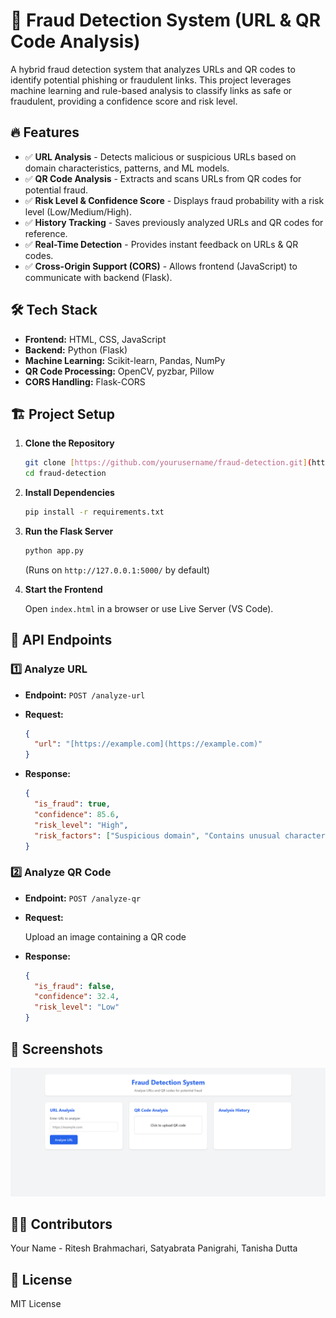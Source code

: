 # 🚀 Fraud Detection System (URL & QR Code Analysis)

A hybrid fraud detection system that analyzes URLs and QR codes to identify potential phishing or fraudulent links. This project leverages machine learning and rule-based analysis to classify links as safe or fraudulent, providing a confidence score and risk level.

## 🔥 Features

-   ✅ **URL Analysis** - Detects malicious or suspicious URLs based on domain characteristics, patterns, and ML models.
-   ✅ **QR Code Analysis** - Extracts and scans URLs from QR codes for potential fraud.
-   ✅ **Risk Level & Confidence Score** - Displays fraud probability with a risk level (Low/Medium/High).
-   ✅ **History Tracking** - Saves previously analyzed URLs and QR codes for reference.
-   ✅ **Real-Time Detection** - Provides instant feedback on URLs & QR codes.
-   ✅ **Cross-Origin Support (CORS)** - Allows frontend (JavaScript) to communicate with backend (Flask).

## 🛠️ Tech Stack

-   **Frontend:** HTML, CSS, JavaScript
-   **Backend:** Python (Flask)
-   **Machine Learning:** Scikit-learn, Pandas, NumPy
-   **QR Code Processing:** OpenCV, pyzbar, Pillow
-   **CORS Handling:** Flask-CORS

## 🏗️ Project Setup

1.  **Clone the Repository**

    ```bash
    git clone [https://github.com/yourusername/fraud-detection.git](https://github.com/yourusername/fraud-detection.git)
    cd fraud-detection
    ```

2.  **Install Dependencies**

    ```bash
    pip install -r requirements.txt
    ```

3.  **Run the Flask Server**

    ```bash
    python app.py
    ```

    (Runs on `http://127.0.0.1:5000/` by default)

4.  **Start the Frontend**

    Open `index.html` in a browser or use Live Server (VS Code).

## 📌 API Endpoints

### 1️⃣ Analyze URL

-   **Endpoint:** `POST /analyze-url`

-   **Request:**

    ```json
    {
      "url": "[https://example.com](https://example.com)"
    }
    ```

-   **Response:**

    ```json
    {
      "is_fraud": true,
      "confidence": 85.6,
      "risk_level": "High",
      "risk_factors": ["Suspicious domain", "Contains unusual characters"]
    }
    ```

### 2️⃣ Analyze QR Code

-   **Endpoint:** `POST /analyze-qr`

-   **Request:**

    Upload an image containing a QR code

-   **Response:**

    ```json
    {
      "is_fraud": false,
      "confidence": 32.4,
      "risk_level": "Low"
    }
    ```

## 📸 Screenshots

![alt text](image.png)

## 👨‍💻 Contributors

Your Name - Ritesh Brahmachari, 
            Satyabrata Panigrahi, 
            Tanisha Dutta
## 📜 License

MIT License